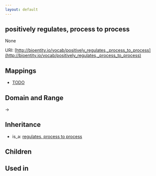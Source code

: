 ```yaml
---
layout: default
---
```


## positively regulates, process to process


None

URI: [http://bioentity.io/vocab/positively_regulates,_process_to_process](http://bioentity.io/vocab/positively_regulates,_process_to_process)
## Mappings

 * [TODO](TODO)

## Domain and Range

 -> 

## Inheritance

 *  is_a: [regulates, process to process](regulates,_process_to_process.html)

## Children


## Used in

